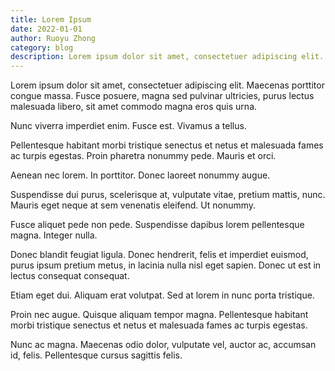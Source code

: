 ```yaml
---
title: Lorem Ipsum
date: 2022-01-01
author: Ruoyu Zhong
category: blog
description: Lorem ipsum dolor sit amet, consectetuer adipiscing elit. Maecenas porttitor congue massa. Fusce posuere, magna sed pulvinar ultricies, purus lectus malesuada libero, sit amet commodo magna eros quis urna.
---
```


Lorem ipsum dolor sit amet, consectetuer adipiscing elit. Maecenas porttitor congue massa. Fusce posuere, magna sed pulvinar ultricies, purus lectus malesuada libero, sit amet commodo magna eros quis urna.

Nunc viverra imperdiet enim. Fusce est. Vivamus a tellus.

Pellentesque habitant morbi tristique senectus et netus et malesuada fames ac turpis egestas. Proin pharetra nonummy pede. Mauris et orci.

Aenean nec lorem. In porttitor. Donec laoreet nonummy augue.

Suspendisse dui purus, scelerisque at, vulputate vitae, pretium mattis, nunc. Mauris eget neque at sem venenatis eleifend. Ut nonummy.

Fusce aliquet pede non pede. Suspendisse dapibus lorem pellentesque magna. Integer nulla.

Donec blandit feugiat ligula. Donec hendrerit, felis et imperdiet euismod, purus ipsum pretium metus, in lacinia nulla nisl eget sapien. Donec ut est in lectus consequat consequat.

Etiam eget dui. Aliquam erat volutpat. Sed at lorem in nunc porta tristique.

Proin nec augue. Quisque aliquam tempor magna. Pellentesque habitant morbi tristique senectus et netus et malesuada fames ac turpis egestas.

Nunc ac magna. Maecenas odio dolor, vulputate vel, auctor ac, accumsan id, felis. Pellentesque cursus sagittis felis.
